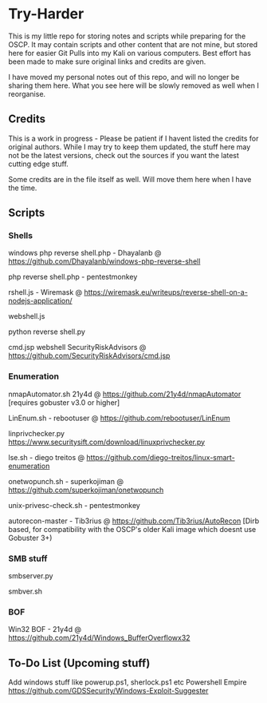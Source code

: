 # Try-Harder

This is my little repo for storing notes and scripts while preparing for the OSCP. It may contain scripts and other content that are not mine, but stored here for easier Git Pulls into my Kali on various computers. Best effort has been made to make sure original links and credits are given.

I have moved my personal notes out of this repo, and will no longer be sharing them here. What you see here will be slowly removed as well when I reorganise.


## Credits 

This is a work in progress - Please be patient if I havent listed the credits for original authors. While I may try to keep them updated, the stuff here may not be the latest versions, check out the sources if you want the latest cutting edge stuff.

Some credits are in the file itself as well. Will move them here when I have the time.

## Scripts


### Shells

windows php reverse shell.php - Dhayalanb @ https://github.com/Dhayalanb/windows-php-reverse-shell

php reverse shell.php - pentestmonkey

rshell.js - Wiremask @ https://wiremask.eu/writeups/reverse-shell-on-a-nodejs-application/


webshell.js

python reverse shell.py

cmd.jsp webshell SecurityRiskAdvisors @ https://github.com/SecurityRiskAdvisors/cmd.jsp

### Enumeration

nmapAutomator.sh 21y4d @ https://github.com/21y4d/nmapAutomator [requires gobuster v3.0 or higher]

LinEnum.sh - rebootuser @ https://github.com/rebootuser/LinEnum

linprivchecker.py https://www.securitysift.com/download/linuxprivchecker.py

lse.sh - diego treitos @ https://github.com/diego-treitos/linux-smart-enumeration

onetwopunch.sh - superkojiman @ https://github.com/superkojiman/onetwopunch

unix-privesc-check.sh - pentestmonkey

autorecon-master - Tib3rius @ https://github.com/Tib3rius/AutoRecon [Dirb based, for compatibility with the OSCP's older Kali image which doesnt use Gobuster 3+)

### SMB stuff

smbserver.py

smbver.sh

### BOF

Win32 BOF - 21y4d @ https://github.com/21y4d/Windows_BufferOverflowx32


## To-Do List (Upcoming stuff)

Add windows stuff like powerup.ps1, sherlock.ps1 etc
Powershell Empire
https://github.com/GDSSecurity/Windows-Exploit-Suggester
